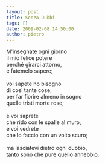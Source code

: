 ```yaml
---
layout: post
title: Senza Dubbi
tags: []
date: 2009-02-08 14:50:00
author: pietro
---
```

M'insegnate ogni giorno<br/>il mio felice potere<br/>perché girarci attorno,<br/>e fatemelo sapere;<br/><br/>voi sapete ho bisogno<br/>di così tante cose,<br/>per far fiorire almeno in sogno<br/>quelle tristi morte rose;<br/><br/>e voi saprete<br/>che rido con le spalle al muro,<br/>e voi vedrete<br/>che lo faccio con un volto scuro;<br/><br/>ma lasciatevi dietro ogni dubbio,<br/>tanto sono che pure quello annebbio.
